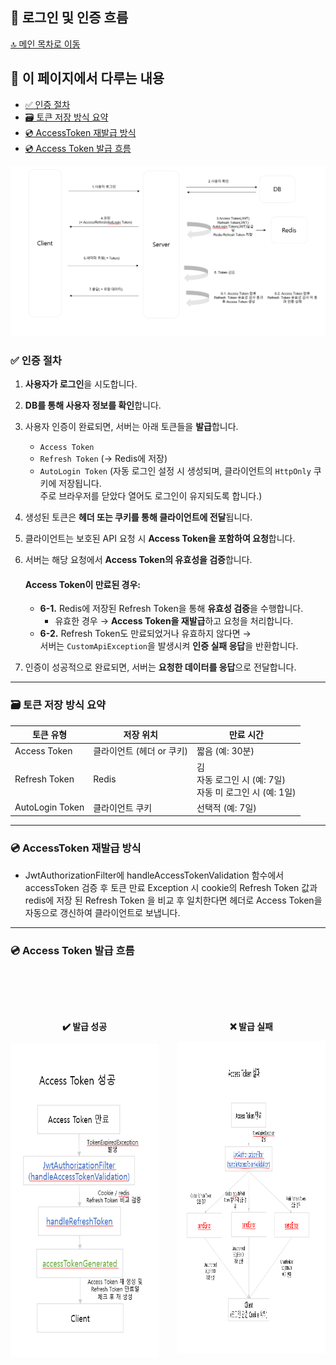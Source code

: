 ## 🔐 로그인 및 인증 흐름

[🔝 메인 목차로 이동](../../README.md)
<br>

## 🧭 이 페이지에서 다루는 내용

- [✅ 인증 절차](#-인증-절차)
- [🗃️ 토큰 저장 방식 요약](#️-토큰-저장-방식-요약)
- [💿 AccessToken 재발급 방식](#-accesstoken-재발급-방식)
- [💿 Access Token 발급 흐름](#-access-token-발급-흐름)

![/Settings/image/authLogin.png](../../Settings/image/authLogin.png)

### ✅ 인증 절차

1. **사용자가 로그인**을 시도합니다.
2. **DB를 통해 사용자 정보를 확인**합니다.
3. 사용자 인증이 완료되면, 서버는 아래 토큰들을 **발급**합니다.

   - `Access Token`
   - `Refresh Token` (→ Redis에 저장)
   - `AutoLogin Token` (자동 로그인 설정 시 생성되며, 클라이언트의 `HttpOnly` 쿠키에 저장됩니다.  
     주로 브라우저를 닫았다 열어도 로그인이 유지되도록 합니다.)

4. 생성된 토큰은 **헤더 또는 쿠키를 통해 클라이언트에 전달**됩니다.
5. 클라이언트는 보호된 API 요청 시 **Access Token을 포함하여 요청**합니다.
6. 서버는 해당 요청에서 **Access Token의 유효성을 검증**합니다.

   #### Access Token이 만료된 경우:

   - **6-1.** Redis에 저장된 Refresh Token을 통해 **유효성 검증**을 수행합니다.
     - 유효한 경우 → **Access Token을 재발급**하고 요청을 처리합니다.
   - **6-2.** Refresh Token도 만료되었거나 유효하지 않다면 →  
     서버는 `CustomApiException`을 발생시켜 **인증 실패 응답**을 반환합니다.

7. 인증이 성공적으로 완료되면, 서버는 **요청한 데이터를 응답**으로 전달합니다.

---

### 🗃️ 토큰 저장 방식 요약

| 토큰 유형       | 저장 위치                 | 만료 시간                                                        |
| --------------- | ------------------------- | ---------------------------------------------------------------- |
| Access Token    | 클라이언트 (헤더 or 쿠키) | 짧음 (예: 30분)                                                  |
| Refresh Token   | Redis                     | 김<br/>자동 로그인 시 (예: 7일)<br/> 자동 미 로그인 시 (예: 1일) |
| AutoLogin Token | 클라이언트 쿠키           | 선택적 (예: 7일)                                                 |

---

### 💿 AccessToken 재발급 방식

- JwtAuthorizationFilter에 handleAccessTokenValidation 함수에서
  accessToken 검증 후 토큰 만료 Exception 시 cookie의 Refresh Token 값과
  redis에 저장 된 Refresh Token 을 비교 후 일치한다면
  헤더로 Access Token을 자동으로 갱신하여 클라이언트로 보냅니다.

---

### 💿 Access Token 발급 흐름

<br><br><br>

<div style="display: flex; gap: 30px; align-items: flex-start;">
  <div style="text-align: center; flex: 1;">
    <p><strong>✔️ 발급 성공</strong></p>
    <img src="../../Settings/image/액세스 토큰 발급 성공.PNG" alt="Access Token 성공" style="height: 500px; width: auto;" />
  </div>
  <div style="text-align: center; flex: 1;">
    <p><strong>❌ 발급 실패</strong></p>
    <img src="../../Settings/image/액세스 토큰 발급 실패.PNG" alt="Access Token 실패" style="height: 500px; width: auto;" />
  </div>
</div>
